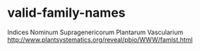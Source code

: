 # valid-family-names
Indices Nominum Supragenericorum Plantarum Vascularium
http://www.plantsystematics.org/reveal/pbio/WWW/famlst.html